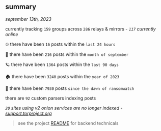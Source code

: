 
## summary
_september 13th, 2023_

currently tracking `159` groups across `286` relays & mirrors - _`117` currently online_

⏲ there have been `16` posts within the `last 24 hours`

🦈 there have been `216` posts within the `month of september`

🪐 there have been `1364` posts within the `last 90 days`

🏚 there have been `3240` posts within the `year of 2023`

🦕 there have been `7930` posts `since the dawn of ransomwatch`

there are `92` custom parsers indexing posts

_`20` sites using v2 onion services are no longer indexed - [support.torproject.org](https://support.torproject.org/onionservices/v2-deprecation/)_

> see the project [README](https://github.com/joshhighet/ransomwatch#ransomwatch--) for backend technicals
